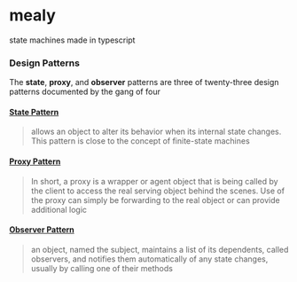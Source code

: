 # mealy
state machines made in typescript

### Design Patterns
The **state**, **proxy**, and **observer** patterns 
are three of twenty-three design patterns documented 
by the gang of four

#### [State Pattern](https://en.wikipedia.org/wiki/State_pattern)
> allows an object to alter its behavior 
> when its internal state changes.
> This pattern is close to
> the concept of finite-state machines

#### [Proxy Pattern](https://en.wikipedia.org/wiki/Proxy_pattern)
> In short, a proxy is a wrapper or agent object 
> that is being called by the client 
> to access the real serving object behind the scenes.
> Use of the proxy can simply be forwarding to the real object
> or can provide additional logic

#### [Observer Pattern](https://en.wikipedia.org/wiki/Observer_pattern)
> an object, named the subject,
> maintains a list of its dependents, called observers, 
> and notifies them automatically of any state changes, 
> usually by calling one of their methods
